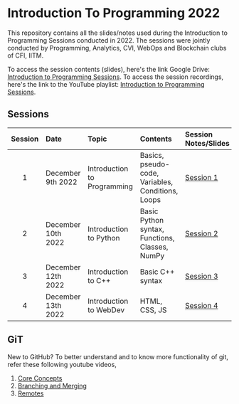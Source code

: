 # Introduction To Programming 2022

This repository contains all the slides/notes used during the Introduction to Programming Sessions conducted in 2022.
The sessions were jointly conducted by Programming, Analytics, CVI, WebOps and Blockchain clubs of CFI, IITM.

To access the session contents (slides), here's the link Google Drive: [Introduction to Programming Sessions](https://drive.google.com/drive/folders/1HtyG9fid5gHpvT-E0oNpnczHIFB1Lk1n?usp=share_link).
To access the session recordings, here's the link to the YouTube playlist: [Introduction to Programming Sessions](https://youtube.com/playlist?list=PLsJmJdm-3aNKiSkVLCPeNDLGFLd1STRdz).

## Sessions

| Session | Date           | Topic                                               | Contents          | Session Notes/Slides | Recording     |
| :-----: | :------------  | :-------------------------------------------------- | :---------------- | :------------------- | :------------- |
| 1       | December 9th 2022  | Introduction to Programming   | Basics, pseudo-code, Variables, Conditions, Loops | [Session 1](/Session_1/) | [Recording](https://youtu.be/_yxcTuVSGd0) |
| 2       | December 10th 2022  | Introduction to Python   | Basic Python syntax, Functions, Classes, NumPy  | [Session 2](/Session_2/) | [Recording](https://youtu.be/gITbpA0BH80) |
| 3       | December 12th 2022  | Introduction to C++   | Basic C++ syntax | [Session 3](/Session_3/) | [Recording](https://youtu.be/m7qHW8DyXCQ) |
| 4       | December 13th 2022  | Introduction to WebDev  | HTML, CSS, JS | [Session 4](/Session_4/) | [Recording](https://youtu.be/ILhxvASJRb8) |


## GiT

New to GitHub? To better understand and to know more functionality of git, refer these following youtube videos,

1. [Core Concepts](https://www.youtube.com/watch?v=uR6G2v_WsRA)
2. [Branching and Merging](https://www.youtube.com/watch?v=FyAAIHHClqI)
3. [Remotes](https://www.youtube.com/watch?v=Gg4bLk8cGNo)
